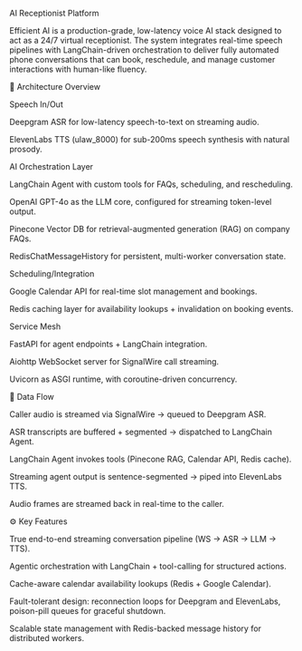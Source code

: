 AI Receptionist Platform

Efficient AI is a production-grade, low-latency voice AI stack designed to act as a 24/7 virtual receptionist. The system integrates real-time speech pipelines with LangChain-driven orchestration to deliver fully automated phone conversations that can book, reschedule, and manage customer interactions with human-like fluency.

🔧 Architecture Overview

Speech In/Out

Deepgram ASR for low-latency speech-to-text on streaming audio.

ElevenLabs TTS (ulaw_8000) for sub-200ms speech synthesis with natural prosody.

AI Orchestration Layer

LangChain Agent with custom tools for FAQs, scheduling, and rescheduling.

OpenAI GPT-4o as the LLM core, configured for streaming token-level output.

Pinecone Vector DB for retrieval-augmented generation (RAG) on company FAQs.

RedisChatMessageHistory for persistent, multi-worker conversation state.

Scheduling/Integration

Google Calendar API for real-time slot management and bookings.

Redis caching layer for availability lookups + invalidation on booking events.

Service Mesh

FastAPI for agent endpoints + LangChain integration.

Aiohttp WebSocket server for SignalWire call streaming.

Uvicorn as ASGI runtime, with coroutine-driven concurrency.

📡 Data Flow

Caller audio is streamed via SignalWire → queued to Deepgram ASR.

ASR transcripts are buffered + segmented → dispatched to LangChain Agent.

LangChain Agent invokes tools (Pinecone RAG, Calendar API, Redis cache).

Streaming agent output is sentence-segmented → piped into ElevenLabs TTS.

Audio frames are streamed back in real-time to the caller.

⚙️ Key Features

True end-to-end streaming conversation pipeline (WS → ASR → LLM → TTS).

Agentic orchestration with LangChain + tool-calling for structured actions.

Cache-aware calendar availability lookups (Redis + Google Calendar).

Fault-tolerant design: reconnection loops for Deepgram and ElevenLabs, poison-pill queues for graceful shutdown.

Scalable state management with Redis-backed message history for distributed workers.

